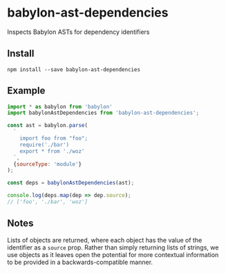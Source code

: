 # babylon-ast-dependencies

Inspects Babylon ASTs for dependency identifiers


## Install

`npm install --save babylon-ast-dependencies`


## Example

```js
import * as babylon from 'babylon'
import babylonAstDependencies from 'babylon-ast-dependencies';

const ast = babylon.parse(
  `
    import foo from "foo";
    require('./bar')
    export * from './woz'
  `,
  {sourceType: 'module'}
);

const deps = babylonAstDependencies(ast);

console.log(deps.map(dep => dep.source);
// ['foo', './bar', 'woz']
```


## Notes

Lists of objects are returned, where each object has the value
of the identifier as a `source` prop. Rather than simply returning
lists of strings, we use objects as it leaves open the potential
for more contextual information to be provided in a
backwards-compatible manner.
